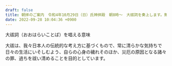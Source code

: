```yaml
---
draft: false
title: 朝拝のご案内　令和4年10月29日（日）氏神拝殿　朝8時〜　大祓詞を奏上します。無料。申込不要。
date: 2022-09-28 10:04:36 +0900
---
```


大祓詞（おおはらいことば）を唱える意味

大祓は、我々日本人の伝統的な考え方に基づくもので、常に清らかな気持ちで日々の生活にいそしむよう、自らの心身の穢れそのほか、災厄の原因となる諸々の罪、過ちを祓い清めることを目的としています。
